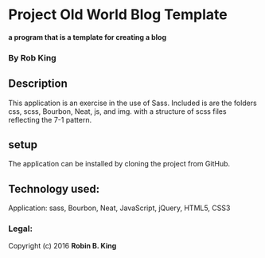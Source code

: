 # Project Old World Blog Template

#### a program that is a template for creating a blog

### By Rob King

## Description
This application is an exercise in the use of Sass. Included is are the folders css, scss, Bourbon, Neat, js, and img. with a  structure of scss files reflecting the 7-1 pattern.

## setup
The application can be installed by cloning the project from GitHub.

## Technology used:
Application: sass, Bourbon, Neat, JavaScript, jQuery, HTML5, CSS3

### Legal:
Copyright (c) 2016 **Robin B. King**
